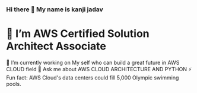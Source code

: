 ### Hi there 👋 My name is kanji jadav


# 🤔 I’m AWS Certified Solution Architect Associate
🔭 I’m currently working on My self who can build a great future in AWS CLOUD field
💬 Ask me about AWS CLOUD ARCHITECTURE AND PYTHON
⚡ Fun fact: AWS Cloud's data centers could fill 5,000 Olympic swimming pools.
<!--
**kanjijadav/kanjijadav** is a ✨ _special_ ✨ repository because its `README.md` (this file) appears on your GitHub profile.


#🔭 I’m currently working on My self who can build a great future in AWS CLOUD field
# 🤔 I’m looking for help with FINDING JOB
#💬 Ask me about AWS CLOUD ARCHITECTURE AND PYTHON
#⚡ Fun fact: AWS Cloud's data centers could fill 5,000 Olympic swimming pools.

Languages
Python	HTML JAVASCRIPT CSS
